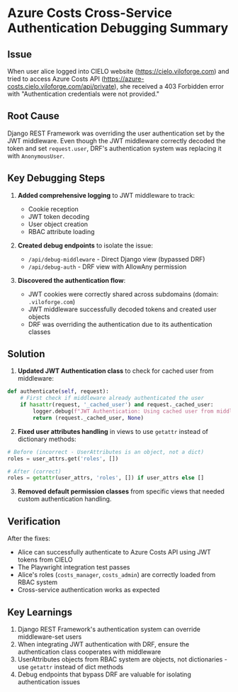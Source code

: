 # Azure Costs Cross-Service Authentication Debugging Summary

## Issue
When user alice logged into CIELO website (https://cielo.viloforge.com) and tried to access Azure Costs API (https://azure-costs.cielo.viloforge.com/api/private), she received a 403 Forbidden error with "Authentication credentials were not provided."

## Root Cause
Django REST Framework was overriding the user authentication set by the JWT middleware. Even though the JWT middleware correctly decoded the token and set `request.user`, DRF's authentication system was replacing it with `AnonymousUser`.

## Key Debugging Steps

1. **Added comprehensive logging** to JWT middleware to track:
   - Cookie reception
   - JWT token decoding
   - User object creation
   - RBAC attribute loading

2. **Created debug endpoints** to isolate the issue:
   - `/api/debug-middleware` - Direct Django view (bypassed DRF)
   - `/api/debug-auth` - DRF view with AllowAny permission

3. **Discovered the authentication flow**:
   - JWT cookies were correctly shared across subdomains (domain: `.viloforge.com`)
   - JWT middleware successfully decoded tokens and created user objects
   - DRF was overriding the authentication due to its authentication classes

## Solution

1. **Updated JWT Authentication class** to check for cached user from middleware:
```python
def authenticate(self, request):
    # First check if middleware already authenticated the user
    if hasattr(request, '_cached_user') and request._cached_user:
        logger.debug(f"JWT Authentication: Using cached user from middleware: {request._cached_user}")
        return (request._cached_user, None)
```

2. **Fixed user attributes handling** in views to use `getattr` instead of dictionary methods:
```python
# Before (incorrect - UserAttributes is an object, not a dict)
roles = user_attrs.get('roles', [])

# After (correct)
roles = getattr(user_attrs, 'roles', []) if user_attrs else []
```

3. **Removed default permission classes** from specific views that needed custom authentication handling.

## Verification
After the fixes:
- Alice can successfully authenticate to Azure Costs API using JWT tokens from CIELO
- The Playwright integration test passes
- Alice's roles (`costs_manager`, `costs_admin`) are correctly loaded from RBAC system
- Cross-service authentication works as expected

## Key Learnings
1. Django REST Framework's authentication system can override middleware-set users
2. When integrating JWT authentication with DRF, ensure the authentication class cooperates with middleware
3. UserAttributes objects from RBAC system are objects, not dictionaries - use `getattr` instead of dict methods
4. Debug endpoints that bypass DRF are valuable for isolating authentication issues